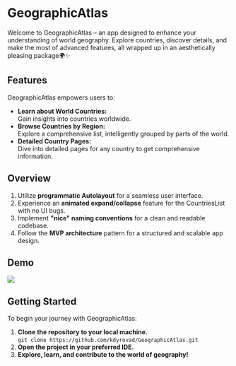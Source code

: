 # **GeographicAtlas**
Welcome to GeographicAtlas – an app designed to enhance your understanding of world geography. Explore countries, discover details, and make the most of advanced features, all wrapped up in an aesthetically pleasing package🌍✨

## **Features**
GeographicAtlas empowers users to:

+ **Learn about World Countries:**
<br>Gain insights into countries worldwide.
+ **Browse Countries by Region:**
<br>Explore a comprehensive list, intelligently grouped by parts of the world.
+ **Detailed Country Pages:**
<br>Dive into detailed pages for any country to get comprehensive information.


## **Overview**
1. Utilize **programmatic Autolayout** for a seamless user interface.
2. Experience an **animated expand/collapse** feature for the CountriesList with no UI bugs.
3. Implement **"nice" naming conventions** for a clean and readable codebase.
4. Follow the **MVP architecture** pattern for a structured and scalable app design.

## **Demo**
![](https://github.com/kdyrovad/GeographicAtlas/assets/103488736/79c9f844-ac8b-435c-b385-6eccb0ac236c)

## **Getting Started**
To begin your journey with GeographicAtlas:

1. **Clone the repository to your local machine.**<br>
`git clone https://github.com/kdyrovad/GeographicAtlas.git`
2. **Open the project in your preferred IDE.**
3. **Explore, learn, and contribute to the world of geography!**
